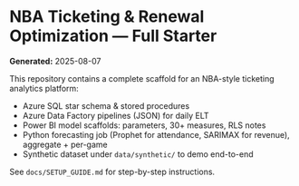 # NBA Ticketing & Renewal Optimization — Full Starter
**Generated:** 2025-08-07

This repository contains a complete scaffold for an NBA-style ticketing analytics platform:
- Azure SQL star schema & stored procedures
- Azure Data Factory pipelines (JSON) for daily ELT
- Power BI model scaffolds: parameters, 30+ measures, RLS notes
- Python forecasting job (Prophet for attendance, SARIMAX for revenue), aggregate + per-game
- Synthetic dataset under `data/synthetic/` to demo end-to-end

See `docs/SETUP_GUIDE.md` for step-by-step instructions.